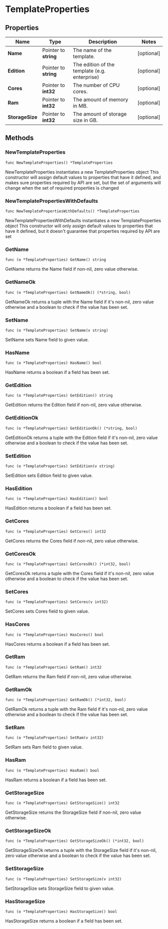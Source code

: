 # TemplateProperties

## Properties

|Name | Type | Description | Notes|
|------------ | ------------- | ------------- | -------------|
|**Name** | Pointer to **string** | The name of the template. | [optional] |
|**Edition** | Pointer to **string** | The edition of the template (e.g. enterprise) | [optional] |
|**Cores** | Pointer to **int32** | The number of CPU cores. | [optional] |
|**Ram** | Pointer to **int32** | The amount of memory in MB. | [optional] |
|**StorageSize** | Pointer to **int32** | The amount of storage size in GB. | [optional] |

## Methods

### NewTemplateProperties

`func NewTemplateProperties() *TemplateProperties`

NewTemplateProperties instantiates a new TemplateProperties object
This constructor will assign default values to properties that have it defined,
and makes sure properties required by API are set, but the set of arguments
will change when the set of required properties is changed

### NewTemplatePropertiesWithDefaults

`func NewTemplatePropertiesWithDefaults() *TemplateProperties`

NewTemplatePropertiesWithDefaults instantiates a new TemplateProperties object
This constructor will only assign default values to properties that have it defined,
but it doesn't guarantee that properties required by API are set

### GetName

`func (o *TemplateProperties) GetName() string`

GetName returns the Name field if non-nil, zero value otherwise.

### GetNameOk

`func (o *TemplateProperties) GetNameOk() (*string, bool)`

GetNameOk returns a tuple with the Name field if it's non-nil, zero value otherwise
and a boolean to check if the value has been set.

### SetName

`func (o *TemplateProperties) SetName(v string)`

SetName sets Name field to given value.

### HasName

`func (o *TemplateProperties) HasName() bool`

HasName returns a boolean if a field has been set.

### GetEdition

`func (o *TemplateProperties) GetEdition() string`

GetEdition returns the Edition field if non-nil, zero value otherwise.

### GetEditionOk

`func (o *TemplateProperties) GetEditionOk() (*string, bool)`

GetEditionOk returns a tuple with the Edition field if it's non-nil, zero value otherwise
and a boolean to check if the value has been set.

### SetEdition

`func (o *TemplateProperties) SetEdition(v string)`

SetEdition sets Edition field to given value.

### HasEdition

`func (o *TemplateProperties) HasEdition() bool`

HasEdition returns a boolean if a field has been set.

### GetCores

`func (o *TemplateProperties) GetCores() int32`

GetCores returns the Cores field if non-nil, zero value otherwise.

### GetCoresOk

`func (o *TemplateProperties) GetCoresOk() (*int32, bool)`

GetCoresOk returns a tuple with the Cores field if it's non-nil, zero value otherwise
and a boolean to check if the value has been set.

### SetCores

`func (o *TemplateProperties) SetCores(v int32)`

SetCores sets Cores field to given value.

### HasCores

`func (o *TemplateProperties) HasCores() bool`

HasCores returns a boolean if a field has been set.

### GetRam

`func (o *TemplateProperties) GetRam() int32`

GetRam returns the Ram field if non-nil, zero value otherwise.

### GetRamOk

`func (o *TemplateProperties) GetRamOk() (*int32, bool)`

GetRamOk returns a tuple with the Ram field if it's non-nil, zero value otherwise
and a boolean to check if the value has been set.

### SetRam

`func (o *TemplateProperties) SetRam(v int32)`

SetRam sets Ram field to given value.

### HasRam

`func (o *TemplateProperties) HasRam() bool`

HasRam returns a boolean if a field has been set.

### GetStorageSize

`func (o *TemplateProperties) GetStorageSize() int32`

GetStorageSize returns the StorageSize field if non-nil, zero value otherwise.

### GetStorageSizeOk

`func (o *TemplateProperties) GetStorageSizeOk() (*int32, bool)`

GetStorageSizeOk returns a tuple with the StorageSize field if it's non-nil, zero value otherwise
and a boolean to check if the value has been set.

### SetStorageSize

`func (o *TemplateProperties) SetStorageSize(v int32)`

SetStorageSize sets StorageSize field to given value.

### HasStorageSize

`func (o *TemplateProperties) HasStorageSize() bool`

HasStorageSize returns a boolean if a field has been set.


